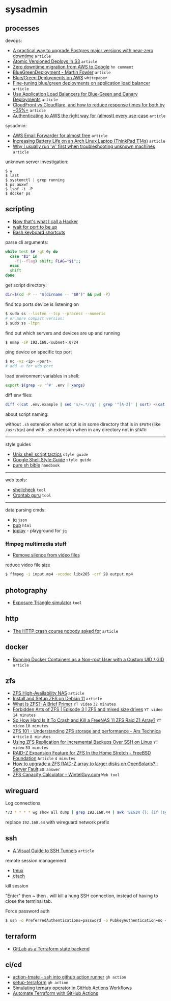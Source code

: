 # sysadmin

## processes

devops:

- [A practical way to upgrade Postgres major versions with near-zero downtime](https://www.listennotes.com/blog/a-practical-way-to-upgrade-postgres-major-49/) `article`
- [Atomic Versioned Deploys in S3](https://samswanke.com/2019/10/03/atomic-versioned-deploys-in-s3.html) `article`
- [Zero downtime migration from AWS to Google](https://news.ycombinator.com/item?id=30945448) `hn comment`
- [BlueGreenDeployment - Martin Fowler](https://martinfowler.com/bliki/BlueGreenDeployment.html) `article`
- [Blue/Green Deployments on AWS](https://d1.awsstatic.com/whitepapers/AWS_Blue_Green_Deployments.pdf) `whitepaper`
- [Fine-tuning blue/green deployments on application load balancer](https://aws.amazon.com/blogs/devops/blue-green-deployments-with-application-load-balancer/) `article`
- [Use Application Load Balancers for Blue-Green and Canary Deployments](https://developer.hashicorp.com/terraform/tutorials/aws/blue-green-canary-tests-deployments) `article`
- [CloudFront vs Cloudflare, and how to reduce response times for both by ~35%+](https://www.foxy.io/blog/cloudfront-vs-cloudflare-and-how-to-reduce-response-times-for-both-by-35/) `article`
- [Authenticating to AWS the right way for (almost) every use-case](https://leebriggs.co.uk/blog/2022/09/05/authenticating-to-aws-the-right-way) `article`

sysadmin:

- [AWS Email Forwarder for almost free](https://nealalan.github.io/AWS-Email-Forwarder/) `article`
- [Increasing Battery Life on an Arch Linux Laptop (ThinkPad T14s)](https://austingwalters.com/increasing-battery-life-on-an-arch-linux-laptop-thinkpad-t14s/) `article`
- [Why I usually run 'w' first when troubleshooting unknown machines](https://rachelbythebay.com/w/2018/03/26/w/) `article`

unknown server investigation:
```
$ w
$ last
$ systemctl | grep running
$ ps auxwf
$ lsof -i -P
$ docker ps
```

## scripting

- [Now that's what I call a Hacker](https://www.jitbit.com/alexblog/249-now-thats-what-i-call-a-hacker/)
- [wait for port to be up](https://github.com/vishnubob/wait-for-it)
- [Bash keyboard shortcuts](https://www.masteringemacs.org/article/keyboard-shortcuts-every-command-line-hacker-should-know-about-gnu-readline)

parse cli arguments:
```sh
while test $# -gt 0; do  
  case "$1" in  
    -f|--flag) shift; FLAG="$1";;  
  esac  
  shift  
done
```

get script directory:
```sh
dir=$(cd -P -- "$(dirname -- "$0")" && pwd -P)
```

find tcp ports device is listening on
```sh
$ sudo ss --listen --tcp --process --numeric
# or more compact version:
$ sudo ss -ltpn
```

find out which servers and devices are up and running
```sh
$ nmap -sP 192.168.<subnet>.0/24
```

ping device on specific tcp port
```sh
$ nc -vz <ip> <port>
# add -u for udp port
```

load environment variables in shell:
```sh
export $(grep -v '^#' .env | xargs)
```

diff env files:
```sh
diff <(cat .env.example | sed 's/=.*//g' | grep '^[A-Z]' | sort) <(cat .env | sed 's/=.*//g' | grep '^[A-Z]' | sort)
```

about script naming:

without `.sh` extension when script is in some directory that is in `$PATH`
(like `/usr/bin`) and with `.sh` extension when in any directory not in `$PATH`

---

style guides

- [Unix shell script tactics](https://github.com/SixArm/unix-shell-script-tactics) `style guide`
- [Google Shell Style Guide](https://google.github.io/styleguide/shellguide.html) `style guide`
- [pure sh bible](https://github.com/dylanaraps/pure-sh-bible) `handbook`

---

web tools:
- [shellcheck](https://www.shellcheck.net/) `tool`
- [Crontab guru](https://crontab.guru/) `tool`

---


data parsing cmds:

- [jq](https://github.com/stedolan/jq) `json`
- [pup](https://github.com/EricChiang/pup) `html`
- [jqplay](https://jqplay.org/) - playground for `jq`


### ffmpeg multimedia stuff

- [Remove silence from video files](https://github.com/bambax/Remsi)

reduce video file size

```sh
$ ffmpeg -i input.mp4 -vcodec libx265 -crf 28 output.mp4
```

## photography

- [Exposure Triangle simulator](https://dima.fi/exposure/) `tool`

## http

- [The HTTP crash course nobody asked for](https://fasterthanli.me/articles/the-http-crash-course-nobody-asked-for) `article`

## docker

- [Running Docker Containers as a Non-root User with a Custom UID / GID](https://nickjanetakis.com/blog/running-docker-containers-as-a-non-root-user-with-a-custom-uid-and-gid) `article`


## zfs

- [ZFS High-Availability NAS](https://github.com/ewwhite/zfs-ha/wiki) `article`
- [Install and Setup ZFS on Debian 11](https://tweenpath.net/install-setup-zfs-debian-11/) `article`
- [What Is ZFS?: A Brief Primer](https://www.youtube.com/watch?v=lsFDp-W1Ks0) `YT video` `32 minutes`
- [Forbidden Arts of ZFS | Episode 3 | ZFS and mixed size drives](https://www.youtube.com/watch?v=JiVGOpMr87w) `YT video` `14 minutes`
- [So How Hard Is It To Crash and Kill a FreeNAS 11 ZFS Raid Z1 Array?](https://www.youtube.com/watch?v=vxFNBZIAClc) `YT video` `10 minutes`
- [ZFS 101 - Understanding ZFS storage and performance - Ars Technica](https://arstechnica.com/information-technology/2020/05/zfs-101-understanding-zfs-storage-and-performance/) `Article` `8 minutes`
- [Using ZFS Replication for Incremental Backups Over SSH on Linux](https://www.youtube.com/watch?v=NHM2T0uxkUM) `YT video` `53 minutes`
- [RAID-Z Expansion Feature for ZFS In the Home Stretch - FreeBSD Foundation](https://freebsdfoundation.org/blog/raid-z-expansion-feature-for-zfs/) `Article` `4 minutes`
- [How to upgrade a ZFS RAID-Z array to larger disks on OpenSolaris? - Server Fault](https://serverfault.com/a/15330) `SO answer`
- [ZFS Capacity Calculator - WintelGuy.com](https://wintelguy.com/zfs-calc.pl) `Web tool`

## wireguard

Log connections
```sh
*/3 * * * * wg show all dump | grep 192.168.44 | awk 'BEGIN {}; {if (systime()-$6 <180 ) print strftime("\%m-\%d-\%Y \%H:\%M:\%S", systime()),$5, $4, (systime()-$6) "sec" } ; END {}' >> /var/log/wg.log
```

replace `192.168.44` with wireguard network prefix

## ssh

- [A Visual Guide to SSH Tunnels](https://iximiuz.com/en/posts/ssh-tunnels/) `article`

remote session management

- [tmux](https://github.com/tmux/tmux)
- [dtach](https://github.com/crigler/dtach)

kill session

"Enter" then ~ then . will kill a hung SSH connection, instead of having to close the terminal tab. 

Force password auth
```sh
$ ssh -o PreferredAuthentications=password -o PubkeyAuthentication=no <user>@<host>
```


## terraform

- [GitLab as a Terraform state backend](https://balaskas.gr/blog/2022/11/11/gitlab-as-a-terraform-state-backend/)

## ci/cd

- [action-tmate - ssh into github action runner](https://github.com/mxschmitt/action-tmate) `gh action`
- [setup-terraform](https://github.com/hashicorp/setup-terraform) `gh action`
- [Simulating ternary operator in GitHub Actions Workflows](https://knutle.dev/simulating-ternary-operator-in-github-actions-workflows/)
- [Automate Terraform with GitHub Actions](https://developer.hashicorp.com/terraform/tutorials/automation/github-actions)

